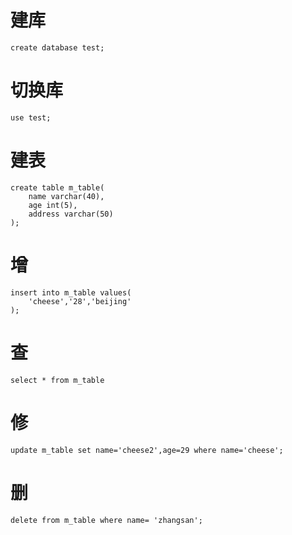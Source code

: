 # 建库

	create database test;
	
# 切换库
	use test;
	
# 建表

	create table m_table(
		name varchar(40),
		age int(5),
		address varchar(50)
	);
	
# 增

	insert into m_table values(
		'cheese','28','beijing'
	);
	
# 查

	select * from m_table
	
# 修
	update m_table set name='cheese2',age=29 where name='cheese';
	
# 删
	delete from m_table where name= 'zhangsan';
